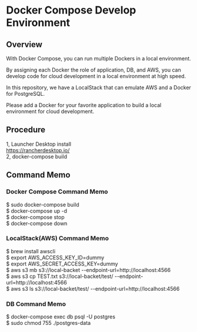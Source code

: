 # Docker Compose Develop Environment

## Overview
With Docker Compose, you can run multiple Dockers in a local environment.  

By assigning each Docker the role of application, DB, and AWS, you can develop code for cloud development in a local environment at high speed.  

In this repository, we have a LocalStack that can emulate AWS and a Docker for PostgreSQL.  

Please add a Docker for your favorite application to build a local environment for cloud development.  

## Procedure
1, Launcher Desktop install  
   https://rancherdesktop.io/  
2, docker-compose build  

## Command Memo
### Docker Compose Command Memo
$ sudo docker-compose build  
$ docker-compose up -d  
$ docker-compose stop  
$ docker-compose down  

### LocalStack(AWS) Command Memo
$ brew install awscli  
$ export AWS_ACCESS_KEY_ID=dummy  
$ export AWS_SECRET_ACCESS_KEY=dummy  
$ aws s3 mb s3://local-backet --endpoint-url=http://localhost:4566  
$ aws s3 cp TEST.txt s3://local-backet/test/ --endpoint-url=http://localhost:4566  
$ aws s3 ls s3://local-backet/test/ --endpoint-url=http://localhost:4566  
   
### DB Command Memo
$ docker-compose exec db psql -U postgres  
$ sudo chmod 755 ./postgres-data  
